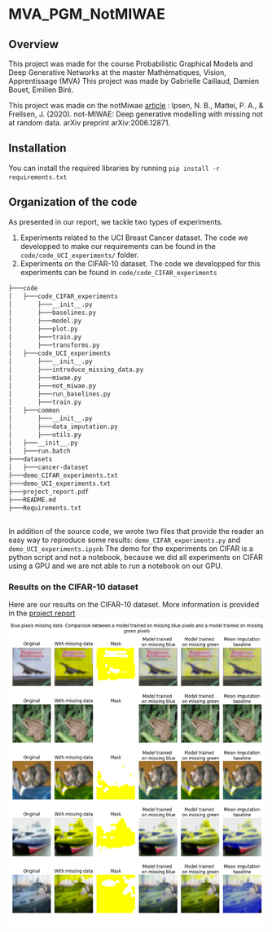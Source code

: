 # MVA_PGM_NotMIWAE

## Overview

This project was made for the course Probabilistic Graphical Models and Deep Generative Networks at the master Mathématiques, Vision, Apprentissage (MVA)
This project was made by Gabrielle Caillaud, Damien Bouet, Emilien Biré.

This project was made on the notMiwae [article](https://arxiv.org/abs/2006.12871) : Ipsen, N. B., Mattei, P. A., & Frellsen, J. (2020). not-MIWAE: Deep generative modelling with missing not at random data. arXiv preprint arXiv:2006.12871.

## Installation

You can install the required libraries by running ``pip install -r requirements.txt``

## Organization of the code

As presented in our report, we tackle two types of experiments.
1. Experiments related to the UCI Breast Cancer dataset. The code we developped to make our requirements can be found in the `code/code_UCI_experiments/` folder.
2. Experiments on the CIFAR-10 dataset. The code we developped for this experiments can be found in `code/code_CIFAR_experiments`

```
├───code
│   ├───code_CIFAR_experiments
│       ├───__init__.py
│       ├───baselines.py
│       ├───model.py
│       ├───plot.py
│       ├───train.py
│       ├───transforms.py        
│   ├───code_UCI_experiments
│       ├───__init__.py 
│       ├───introduce_missing_data.py 
│       ├───miwae.py 
│       ├───not_miwae.py 
│       ├───run_baselines.py 
│       ├───train.py 
│   ├───common
│       ├───__init__.py
│       ├───data_imputation.py
│       ├───utils.py
│   ├───__init__.py
│   ├───run.batch
├───datasets
│   ├───cancer-dataset
├───demo_CIFAR_experiments.txt
├───demo_UCI_experiments.txt
├───project_report.pdf
├───README.md
├───Requirements.txt


```
In addition of the source code, we wrote two files that provide the reader an easy way to reproduce some results:
`demo_CIFAR_experiments.py` and `demo_UCI_experiments.ipynb`
The demo for the experiments on CIFAR is a python script and not a notebook, because we did all experiments on CIFAR using a GPU and we are not able to run a notebook on our GPU.

### Results on the CIFAR-10 dataset
Here are our results on the CIFAR-10 dataset. More information is provided in the [project report](project_report.pdf)
![cifar10_results](figures/comparison_plot_on_missing_blue_data_models_trained_on_blue_vs_green_and_mean_baseline.png)




